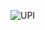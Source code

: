 ![UPI](https://socialify.git.ci/Anubhav-Ghosh1/UPI/image?forks=1&issues=1&language=1&name=1&owner=1&pulls=1&stargazers=1&theme=Dark)
